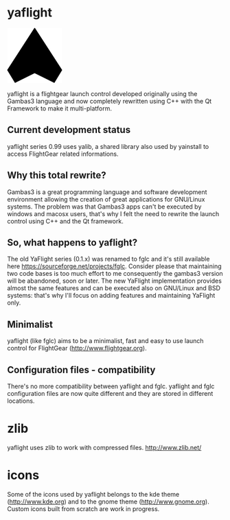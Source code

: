 yaflight
========

![yaflight logo](https://github.com/xquiet/yaflight/blob/master/icons/yaflight-logo2013-128px.png)

yaflight is a flightgear launch control developed originally using the Gambas3 language
and now completely rewritten using C++ with the Qt Framework to make it multi-platform.

Current development status
--------------------------

yaflight series 0.99 uses yalib, a shared library also used by yainstall to access FlightGear related informations.

Why this total rewrite?
-----------------------

Gambas3 is a great programming language and software development environment allowing the creation of great applications 
for GNU/Linux systems. 
The problem was that Gambas3 apps can't be executed by windows and macosx users, that's why I felt the need 
to rewrite the launch control using C++ and the Qt framework.

So, what happens to yaflight?
-----------------------------

The old YaFlight series (0.1.x) was renamed to fglc and it's still available here https://sourceforge.net/projects/fglc.
Consider please that maintaining two code bases is too much effort to me
consequently the gambas3 version will be abandoned, soon or later.
The new YaFlight implementation provides almost the same features and can be executed also on GNU/Linux and BSD systems:
that's why I'll focus on adding features and maintaining YaFlight only.

Minimalist
----------

yaflight (like fglc) aims to be a minimalist, fast and easy to use launch control for FlightGear (http://www.flightgear.org).

Configuration files - compatibility
-----------------------------------

There's no more compatibility between yaflight and fglc.
yaflight and fglc configuration files are now quite different and they are stored in different locations.

zlib
====

yaflight uses zlib to work with compressed files.
http://www.zlib.net/

icons
=====

Some of the icons used by yaflight belongs to the kde theme (http://www.kde.org) and to the gnome theme (http://www.gnome.org).
Custom icons built from scratch are work in progress.

